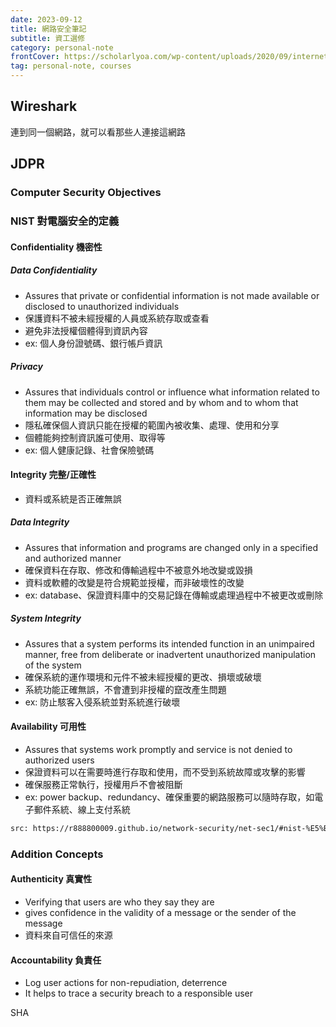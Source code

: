 ```yaml
---
date: 2023-09-12
title: 網路安全筆記
subtitle: 資工選修
category: personal-note
frontCover: https://scholarlyoa.com/wp-content/uploads/2020/09/internet-security.jpg
tag: personal-note, courses
---
```


## Wireshark
連到同一個網路，就可以看那些人連接這網路
## JDPR


### Computer Security Objectives

### NIST 對電腦安全的定義

#### Confidentiality 機密性
##### Data Confidentiality
- Assures that private or confidential information is not made available or disclosed to unauthorized individuals
- 保護資料不被未經授權的人員或系統存取或查看
- 避免非法授權個體得到資訊內容
- ex: 個人身份證號碼、銀行帳戶資訊
##### Privacy
- Assures that individuals control or influence what information related to them may be collected and stored and by whom and to whom that information may be disclosed
- 隱私確保個人資訊只能在授權的範圍內被收集、處理、使用和分享
- 個體能夠控制資訊誰可使用、取得等
- ex: 個人健康記錄、社會保險號碼

#### Integrity 完整/正確性
- 資料或系統是否正確無誤
##### Data Integrity
- Assures that information and programs are changed only in a specified and authorized manner
- 確保資料在存取、修改和傳輸過程中不被意外地改變或毀損
- 資料或軟體的改變是符合規範並授權，而非破壞性的改變
- ex: database、保證資料庫中的交易記錄在傳輸或處理過程中不被更改或刪除
##### System Integrity
- Assures that a system performs its intended function in an unimpaired manner, free from deliberate or inadvertent unauthorized manipulation of the system
- 確保系統的運作環境和元件不被未經授權的更改、損壞或破壞
- 系統功能正確無誤，不會遭到非授權的竄改產生問題
- ex: 防止駭客入侵系統並對系統進行破壞

#### Availability 可用性
- Assures that systems work promptly and service is not denied to authorized users
- 保證資料可以在需要時進行存取和使用，而不受到系統故障或攻擊的影響
- 確保服務正常執行，授權用戶不會被阻斷
- ex: power backup、redundancy、確保重要的網路服務可以隨時存取，如電子郵件系統、線上支付系統

```def
src: https://r888800009.github.io/network-security/net-sec1/#nist-%E5%B0%8D%E9%9B%BB%E8%85%A6%E5%AE%89%E5%85%A8%E7%9A%84%E5%AE%9A%E7%BE%A9
```


### Addition Concepts
#### Authenticity 真實性
- Verifying that users are who they say they are
- gives confidence in the validity of a message or the sender of the message
- 資料來自可信任的來源
#### Accountability 負責任
- Log user actions for non-repudiation, deterrence
- It helps to trace a security breach to a responsible user


SHA
